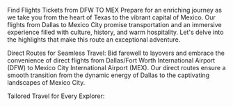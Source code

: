 Find Flights Tickets from DFW TO MEX
Prepare for an enriching journey as we take you from the heart of Texas to the vibrant capital of Mexico. Our flights from Dallas to Mexico City promise transportation and an immersive experience filled with culture, history, and warm hospitality. Let's delve into the highlights that make this route an exceptional adventure.

Direct Routes for Seamless Travel:
Bid farewell to layovers and embrace the convenience of direct flights from Dallas/Fort Worth International Airport (DFW) to Mexico City International Airport (MEX). Our direct routes ensure a smooth transition from the dynamic energy of Dallas to the captivating landscapes of Mexico City.

Tailored Travel for Every Explorer:
